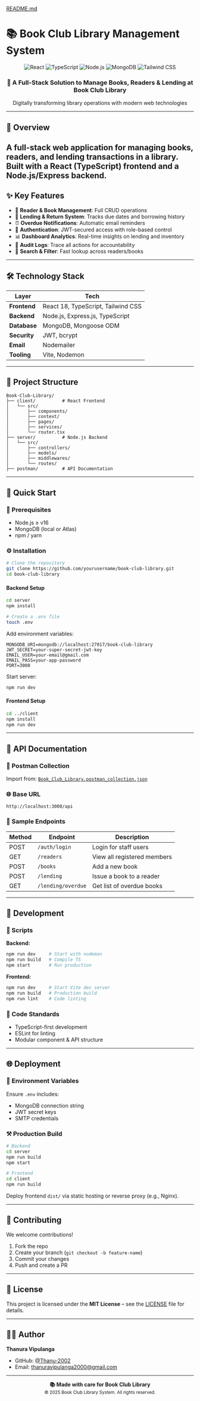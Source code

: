 [README.md](https://github.com/user-attachments/files/21553834/README.md)

# 📚 Book Club Library Management System

<div align="center">
  <img src="https://img.shields.io/badge/React-20232A?style=for-the-badge&logo=react&logoColor=61DAFB" alt="React" />
  <img src="https://img.shields.io/badge/TypeScript-007ACC?style=for-the-badge&logo=typescript&logoColor=white" alt="TypeScript" />
  <img src="https://img.shields.io/badge/Node.js-43853D?style=for-the-badge&logo=node.js&logoColor=white" alt="Node.js" />
  <img src="https://img.shields.io/badge/MongoDB-4EA94B?style=for-the-badge&logo=mongodb&logoColor=white" alt="MongoDB" />
  <img src="https://img.shields.io/badge/Tailwind_CSS-38B2AC?style=for-the-badge&logo=tailwind-css&logoColor=white" alt="Tailwind CSS" />
</div>

<div align="center">
  <h3>🌟 A Full-Stack Solution to Manage Books, Readers & Lending at Book Club Library </h3>
  <p>Digitally transforming library operations with modern web technologies</p>
</div>

---

## 🎯 Overview

A full-stack web application for managing books, readers, and lending transactions in a library.
Built with a **React (TypeScript)** frontend and a **Node.js/Express** backend.
---

## ✨ Key Features

- 📖 **Reader & Book Management**: Full CRUD operations
- 🔄 **Lending & Return System**: Tracks due dates and borrowing history
- ⏰ **Overdue Notifications**: Automatic email reminders
- 🔐 **Authentication**: JWT-secured access with role-based control
- 📊 **Dashboard Analytics**: Real-time insights on lending and inventory
- 📂 **Audit Logs**: Trace all actions for accountability
- 🔎 **Search & Filter**: Fast lookup across readers/books

---

## 🛠️ Technology Stack

| Layer         | Tech                             |
|--------------|----------------------------------|
| **Frontend** | React 18, TypeScript, Tailwind CSS |
| **Backend**  | Node.js, Express.js, TypeScript   |
| **Database** | MongoDB, Mongoose ODM             |
| **Security** | JWT, bcrypt                       |
| **Email**    | Nodemailer                        |
| **Tooling**  | Vite, Nodemon                     |

---

## 📁 Project Structure

```
Book-Club-Library/
├── client/          # React Frontend
│   └── src/
│       ├── components/
│       ├── context/
│       ├── pages/
│       ├── services/
│       └── router.tsx
├── server/          # Node.js Backend
│   └── src/
│       ├── controllers/
│       ├── models/
│       ├── middlewares/
│       └── routes/
├── postman/         # API Documentation
```

---

## 🚀 Quick Start

### 🧱 Prerequisites

- Node.js ≥ v16
- MongoDB (local or Atlas)
- npm / yarn

### ⚙️ Installation

```bash
# Clone the repository
git clone https://github.com/yourusername/book-club-library.git
cd book-club-library
```

#### Backend Setup

```bash
cd server
npm install

# Create a .env file
touch .env
```

Add environment variables:
```env
MONGODB_URI=mongodb://localhost:27017/book-club-library
JWT_SECRET=your-super-secret-jwt-key
EMAIL_USER=your-email@gmail.com
EMAIL_PASS=your-app-password
PORT=3000
```

Start server:
```bash
npm run dev
```

#### Frontend Setup

```bash
cd ../client
npm install
npm run dev
```

---

## 📡 API Documentation

### 🔗 Postman Collection

Import from:
[`Book_Club_Library.postman_collection.json`](postman/Book-Club-API.json)

### 🌐 Base URL

```
http://localhost:3000/api
```

### 🧾 Sample Endpoints

| Method | Endpoint                    | Description                    |
|--------|-----------------------------|--------------------------------|
| POST   | `/auth/login`               | Login for staff users          |
| GET    | `/readers`                  | View all registered members    |
| POST   | `/books`                    | Add a new book                 |
| POST   | `/lending`                  | Issue a book to a reader       |
| GET    | `/lending/overdue`          | Get list of overdue books      |

---

## 🔧 Development

### 🔁 Scripts

**Backend:**
```bash
npm run dev     # Start with nodemon
npm run build   # Compile TS
npm start       # Run production
```

**Frontend:**
```bash
npm run dev     # Start Vite dev server
npm run build   # Production build
npm run lint    # Code linting
```

### 🧹 Code Standards

- TypeScript-first development
- ESLint for linting
- Modular component & API structure

---

## 🌐 Deployment

### 🌱 Environment Variables

Ensure `.env` includes:
- MongoDB connection string
- JWT secret keys
- SMTP credentials

### ⚒️ Production Build

```bash
# Backend
cd server
npm run build
npm start

# Frontend
cd client
npm run build
```

Deploy frontend `dist/` via static hosting or reverse proxy (e.g., Nginx).

---

## 🤝 Contributing

We welcome contributions!

1. Fork the repo
2. Create your branch (`git checkout -b feature-name`)
3. Commit your changes
4. Push and create a PR

---

## 📄 License

This project is licensed under the **MIT License** – see the [LICENSE](LICENSE) file for details.

---

## 👨‍💻 Author

**Thanura Vipulanga**  
- GitHub: [@Thanu-2002](https://github.com/Thanu-2002)  
- Email: thanuravipulanga2000@gmail.com

---

<div align="center">
  <strong>📚 Made with care for Book Club Library</strong><br />
  <small>© 2025 Book Club Library System. All rights reserved.</small>
</div>
